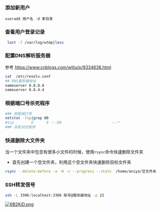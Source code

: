 ### 添加新用户

`useradd 用户名 -d 家目录`



### 查看用户登录记录

```bash
 last -f /var/log/wtmp|less
```



### 配置DNS解析服务器

参考  https://www.cnblogs.com/wtliu/p/9334638.html 

```bash
cat  /etc/resolv.conf
## DNS服务器地址
nameserver 8.8.8.8
nameserver 8.8.4.4

```



### 根据端口号杀死程序

```bash
### 获取端口号
netstat -lnp|grep 80
#tcp        0      0 :::80                       :::*                        LISTEN      35894/node 
### 杀死对应程序

```



### 快速删除大文件夹

当一个文件夹中包含有很多小文件的时候，使用`rsync`命令快速删除文件夹

+ 首先创建一个空文件夹，利用这个空文件夹快速删除目标文件夹

```bash
rsync --delete-before -a -H -v --progress --stats  /home/aniya/空文件夹 目标文件夹
```

### SSH转发信号

```bash
ssh -L 3306:localhost:3306 账号@服务器地址 -p 22
```

[![6B2KiD.png](https://s3.ax1x.com/2021/03/15/6B2KiD.png)](https://imgtu.com/i/6B2KiD)

